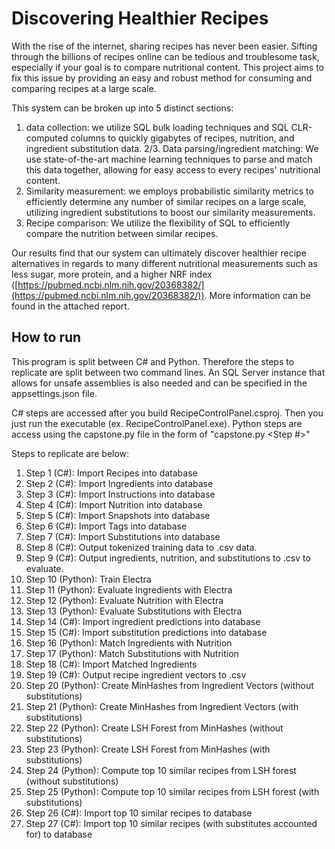 # Discovering Healthier Recipes

With the rise of the internet, sharing recipes has never been easier. Sifting through the  billions of recipes online can be tedious and troublesome task, especially if your goal is to compare nutritional content. This project aims to fix this issue by providing an easy and robust method for consuming and comparing recipes at a large scale. 

This system can be broken up into 5 distinct sections: 

1. data collection: we utilize SQL bulk loading techniques and SQL CLR-computed columns to quickly gigabytes of recipes, nutrition, and ingredient substitution data.
2/3. Data parsing/ingredient matching: We use state-of-the-art machine learning techniques to parse and match this data together, allowing for easy access to every recipes' nutritional content.
4. Similarity measurement: we employs probabilistic similarity metrics to efficiently determine any number of similar recipes on a large scale, utilizing ingredient substitutions to boost our similarity measurements.
5. Recipe comparison: We utilize the flexibility of SQL to efficiently compare the nutrition between similar recipes.

Our results find that our system can ultimately discover healthier recipe alternatives in regards to many different nutritional measurements such as less sugar, more protein, and a higher NRF index ([https://pubmed.ncbi.nlm.nih.gov/20368382/](https://pubmed.ncbi.nlm.nih.gov/20368382/)). More information can be found in the attached report.

## How to run
This program is split between C# and Python. Therefore the steps to replicate are split between two command lines.
An SQL Server instance that allows for unsafe assemblies is also needed and can be specified in the appsettings.json file.

C# steps are accessed after you build RecipeControlPanel.csproj. Then you just run the executable (ex. RecipeControlPanel.exe).
Python steps are access using the capstone.py file in the form of "capstone.py <Step #>"

Steps to replicate are below:

1. Step 1 (C#): Import Recipes into database
2. Step 2 (C#): Import Ingredients into database
3. Step 3 (C#): Import Instructions into database
4. Step 4 (C#): Import Nutrition into database
5. Step 5 (C#): Import Snapshots into database
6. Step 6 (C#): Import Tags into database
7. Step 7 (C#): Import Substitutions into database
8. Step 8 (C#): Output tokenized training data to .csv data.
9. Step 9 (C#): Output ingredients, nutrition, and substitutions to .csv to evaluate.
10. Step 10 (Python): Train Electra
11. Step 11 (Python): Evaluate Ingredients with Electra
12. Step 12 (Python): Evaluate Nutrition with Electra
13. Step 13 (Python): Evaluate Substitutions with Electra
14. Step 14 (C#): Import ingredient predictions into database
15. Step 15 (C#): Import substitution predictions into database
16. Step 16 (Python): Match Ingredients with Nutrition
17. Step 17 (Python): Match Substitutions with Nutrition
18. Step 18 (C#): Import Matched Ingredients
19. Step 19 (C#): Output recipe ingredient vectors to .csv
20. Step 20 (Python): Create MinHashes from Ingredient Vectors (without substitutions)
21. Step 21 (Python): Create MinHashes from Ingredient Vectors (with substitutions)
22. Step 22 (Python): Create LSH Forest from MinHashes (without substitutions)
23. Step 23 (Python): Create LSH Forest from MinHashes (with substitutions)
24. Step 24 (Python): Compute top 10 similar recipes from LSH forest (without substitutions)
25. Step 25 (Python): Compute top 10 similar recipes from LSH forest (with substitutions)
26. Step 26 (C#): Import top 10 similar recipes to database
27. Step 27 (C#): Import top 10 similar recipes (with substitutes accounted for) to database
